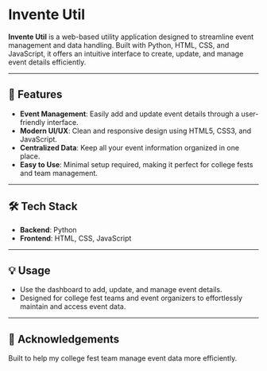 # Invente Util

**Invente Util** is a web-based utility application designed to streamline event management and data handling. Built with Python, HTML, CSS, and JavaScript, it offers an intuitive interface to create, update, and manage event details efficiently.

---

## 🚀 Features

- **Event Management**: Easily add and update event details through a user-friendly interface.
- **Modern UI/UX**: Clean and responsive design using HTML5, CSS3, and JavaScript.
- **Centralized Data**: Keep all your event information organized in one place.
- **Easy to Use**: Minimal setup required, making it perfect for college fests and team management.

---

## 🛠️ Tech Stack

- **Backend**: Python
- **Frontend**: HTML, CSS, JavaScript
  
---

## 💡 Usage

- Use the dashboard to add, update, and manage event details.
- Designed for college fest teams and event organizers to effortlessly maintain and access event data.

---

## 🙌 Acknowledgements

Built to help my college fest team manage event data more efficiently.
